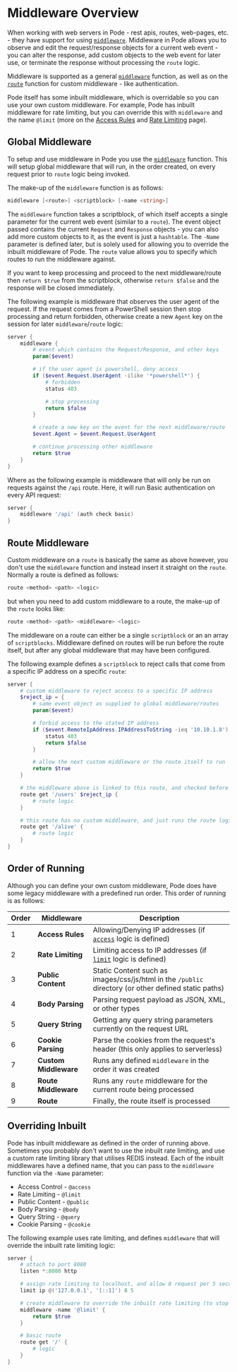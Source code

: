 # Middleware Overview

When working with web servers in Pode - rest apis, routes, web-pages, etc. - they have support for using [`middleware`](../../../Functions/Core/Middleware). Middleware in Pode allows you to observe and edit the request/response objects for a current web event - you can alter the response, add custom objects to the web event for later use, or terminate the response without processing the `route` logic.

Middleware is supported as a general [`middleware`](../../../Functions/Core/Middleware) function, as well as on the [`route`](../../../Functions/Core/Route) function for custom middleware - like authentication.

Pode itself has some inbuilt middleware, which is overridable so you can use your own custom middleware. For example, Pode has inbuilt middleware for rate limiting, but you can override this with `middleware` and the name `@limit` (more on the [Access Rules](../AccessRules) and [Rate Limiting](../RateLimiting) page).

## Global Middleware

To setup and use middleware in Pode you use the [`middleware`](../../../Functions/Core/Middleware) function. This will setup global middleware that will run, in the order created, on every request prior to `route` logic being invoked.

The make-up of the `middleware` function is as follows:

```powershell
middleware [<route>] <scriptblock> [-name <string>]
```

The `middleware` function takes a scriptblock, of which itself accepts a single parameter for the current web event (similar to a `route`). The event object passed contains the current `Request` and `Response` objects - you can also add more custom objects to it, as the event is just a `hashtable`. The `-Name` parameter is defined later, but is solely used for allowing you to override the inbuilt middleware of Pode. The `route` value allows you to specify which routes to run the middleware against.

If you want to keep processing and proceed to the next middleware/route then `return $true` from the scriptblock, otherwise `return $false` and the response will be closed immediately.

The following example is middleware that observes the user agent of the request. If the request comes from a PowerShell session then stop processing and return forbidden, otherwise create a new `Agent` key on the session for later `middleware`/`route` logic:

```powershell
server {
    middleware {
        # event which contains the Request/Response, and other keys
        param($event)

        # if the user agent is powershell, deny access
        if ($event.Request.UserAgent -ilike '*powershell*') {
            # forbidden
            status 403

            # stop processing
            return $false
        }

        # create a new key on the event for the next middleware/route
        $event.Agent = $event.Request.UserAgent

        # continue processing other middleware
        return $true
    }
}
```

Where as the following example is middleware that will only be run on requests against the `/api` route. Here, it will run Basic authentication on every API request:

```powershell
server {
    middleware '/api' (auth check basic)
}
```

## Route Middleware

Custom middleware on a `route` is basically the same as above however, you don't use the `middleware` function and instead insert it straight on the `route`. Normally a route is defined as follows:

```powershell
route <method> <path> <logic>
```

but when you need to add custom middleware to a route, the make-up of the `route` looks like:

```powershell
route <method> <path> <middleware> <logic>
```

The middleware on a route can either be a single `scriptblock` or an an array of `scriptblocks`. Middleware defined on routes will be run before the route itself, but after any global middleware that may have been configured.

The following example defines a `scriptblock` to reject calls that come from a specific IP address on a specific `route`:

```powershell
server {
    # custom middleware to reject access to a specific IP address
    $reject_ip = {
        # same event object as supplied to global middleware/routes
        param($event)

        # forbid access to the stated IP address
        if ($event.RemoteIpAddress.IPAddressToString -ieq '10.10.1.8') {
            status 403
            return $false
        }

        # allow the next custom middleware or the route itself to run
        return $true
    }

    # the middleware above is linked to this route, and checked before running the route logic
    route get '/users' $reject_ip {
        # route logic
    }

    # this route has no custom middleware, and just runs the route logic
    route get '/alive' {
        # route logic
    }
}
```

## Order of Running

Although you can define your own custom middleware, Pode does have some legacy middleware with a predefined run order. This order of running is as follows:

| Order | Middleware | Description |
| ----- | ---------- | ----------- |
| 1 | **Access Rules** | Allowing/Denying IP addresses (if [`access`](../../../Functions/Core/Access) logic is defined) |
| 2 | **Rate Limiting** | Limiting access to IP addresses (if [`limit`](../../../Functions/Core/Limit) logic is defined) |
| 3 | **Public Content** | Static Content such as images/css/js/html in the `/public` directory (or other defined static paths) |
| 4 | **Body Parsing** | Parsing request payload as JSON, XML, or other types |
| 5 | **Query String** | Getting any query string parameters currently on the request URL |
| 6 | **Cookie Parsing** | Parse the cookies from the request's header (this only applies to serverless) |
| 7 | **Custom Middleware** | Runs any defined `middleware` in the order it was created |
| 8 | **Route Middleware** | Runs any `route` middleware for the current route being processed |
| 9 | **Route** | Finally, the route itself is processed |

## Overriding Inbuilt

Pode has inbuilt middleware as defined in the order of running above. Sometimes you probably don't want to use the inbuilt rate limiting, and use a custom rate limiting library that utilises REDIS instead. Each of the inbuilt middlewares have a defined name, that you can pass to the `middleware` function via the `-Name` parameter:

* Access Control    - `@access`
* Rate Limiting     - `@limit`
* Public Content    - `@public`
* Body Parsing      - `@body`
* Query String      - `@query`
* Cookie Parsing    - `@cookie`

The following example uses rate limiting, and defines `middleware` that will override the inbuilt rate limiting logic:

```powershell
server {
    # attach to port 8080
    listen *:8080 http

    # assign rate limiting to localhost, and allow 8 request per 5 seconds
    limit ip @('127.0.0.1', '[::1]') 8 5

    # create middleware to override the inbuilt rate limiting (to stop the limiting)
    middleware -name '@limit' {
        return $true
    }

    # basic route
    route get '/' {
        # logic
    }
}
```